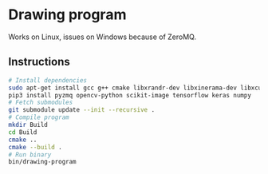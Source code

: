 # Drawing program

Works on Linux, issues on Windows because of ZeroMQ.

## Instructions

```sh
# Install dependencies
sudo apt-get install gcc g++ cmake libxrandr-dev libxinerama-dev libxcursor-dev libxi-dev libgl1-mesa-dev mesa-common-dev libzmq3-dev python3-pip
pip3 install pyzmq opencv-python scikit-image tensorflow keras numpy
# Fetch submodules
git submodule update --init --recursive .
# Compile program
mkdir Build
cd Build
cmake ..
cmake --build .
# Run binary
bin/drawing-program
```
